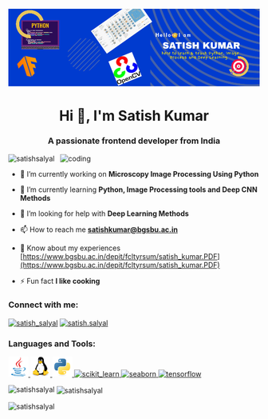 ![logo](https://github.com/satishsalyal/satishsalyal/blob/main/Blue%20Branding%20Agency%20LinkedIn%20Career%20Cover%20Ph%20-%20Made%20with%20PosterMyWall.jpg)
<h1 align="center">Hi 👋, I'm Satish Kumar</h1>
<h3 align="center">A passionate frontend developer from India</h3>

<image align="right" alt="coding" width="400" src="https://miro.medium.com/max/1400/1*bhFifratH9DjKqMBTeQG5A.gif">

<p align="left"> <img src="https://komarev.com/ghpvc/?username=satishsalyal&label=Profile%20views&color=0e75b6&style=flat" alt="satishsalyal" /> </p>

- 🔭 I’m currently working on **Microscopy Image Processing Using Python**

- 🌱 I’m currently learning **Python, Image Processing tools and Deep CNN Methods**

- 🤝 I’m looking for help with **Deep Learning Methods**

- 📫 How to reach me **satishkumar@bgsbu.ac.in**

- 📄 Know about my experiences [https://www.bgsbu.ac.in/depit/fcltyrsum/satish_kumar.PDF](https://www.bgsbu.ac.in/depit/fcltyrsum/satish_kumar.PDF)

- ⚡ Fun fact **I like cooking**

<h3 align="left">Connect with me:</h3>
<p align="left">
<a href="https://twitter.com/satish_salyal" target="blank"><img align="center" src="https://raw.githubusercontent.com/rahuldkjain/github-profile-readme-generator/master/src/images/icons/Social/twitter.svg" alt="satish_salyal" height="30" width="40" /></a>
<a href="https://fb.com/satish.salyal" target="blank"><img align="center" src="https://raw.githubusercontent.com/rahuldkjain/github-profile-readme-generator/master/src/images/icons/Social/facebook.svg" alt="satish.salyal" height="30" width="40" /></a>
</p>

<h3 align="left">Languages and Tools:</h3>
<p align="left"> <a href="https://www.java.com" target="_blank" rel="noreferrer"> <img src="https://raw.githubusercontent.com/devicons/devicon/master/icons/java/java-original.svg" alt="java" width="40" height="40"/> </a> <a href="https://www.linux.org/" target="_blank" rel="noreferrer"> <img src="https://raw.githubusercontent.com/devicons/devicon/master/icons/linux/linux-original.svg" alt="linux" width="40" height="40"/> </a>  <a href="https://www.python.org" target="_blank" rel="noreferrer"> <img src="https://raw.githubusercontent.com/devicons/devicon/master/icons/python/python-original.svg" alt="python" width="40" height="40"/> </a> <a href="https://scikit-learn.org/" target="_blank" rel="noreferrer"> <img src="https://upload.wikimedia.org/wikipedia/commons/0/05/Scikit_learn_logo_small.svg" alt="scikit_learn" width="40" height="40"/> </a> <a href="https://seaborn.pydata.org/" target="_blank" rel="noreferrer"> <img src="https://seaborn.pydata.org/_images/logo-mark-lightbg.svg" alt="seaborn" width="40" height="40"/> </a> <a href="https://www.tensorflow.org" target="_blank" rel="noreferrer"> <img src="https://www.vectorlogo.zone/logos/tensorflow/tensorflow-icon.svg" alt="tensorflow" width="40" height="40"/> </a> </p>

<p><img align="left" src="https://github-readme-stats.vercel.app/api/top-langs?username=satishsalyal&show_icons=true&locale=en&layout=compact" alt="satishsalyal" /></p>

<p>&nbsp;<img align="center" src="https://github-readme-stats.vercel.app/api?username=satishsalyal&show_icons=true&locale=en" alt="satishsalyal" /></p>

<p><img align="center" src="https://github-readme-streak-stats.herokuapp.com/?user=satishsalyal&" alt="satishsalyal" /></p>

